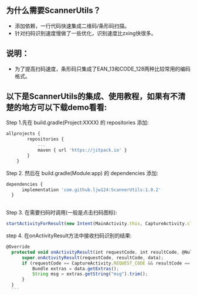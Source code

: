 ## 为什么需要ScannerUtils？
* 添加依赖，一行代码快速集成二维码/条形码扫描。
* 针对扫码识别速度慢做了一些优化，识别速度比zxing快很多。

## 说明：
* 为了提高扫码速度，条形码只集成了EAN_13和CODE_128两种比较常用的编码格式。

##   以下是ScannerUtils的集成、使用教程，如果有不清楚的地方可以下载demo看看:
Step 1.先在 build.gradle(Project:XXXX) 的 repositories 添加:
```javascript
allprojects {
		repositories {
			...
			maven { url 'https://jitpack.io' }
		}
	}
  ```
  
  Step 2. 然后在 build.gradle(Module:app) 的 dependencies 添加:
  ```javascript
  dependencies {
  		implementation 'com.github.ljw124:ScannerUtils:1.0.2'
	}
	
```
 
  Step 3. 在需要扫码时调用(一般是点击扫码图标):
  ```javascript
  startActivityForResult(new Intent(MainActivity.this, CaptureActivity.class), CaptureActivity.REQUEST_CODE);
  ```
  
  step 4. 在onActivityResult方法中接收扫码识别的结果:
  ```javascript
  @Override
    protected void onActivityResult(int requestCode, int resultCode, @Nullable Intent data) {
        super.onActivityResult(requestCode, resultCode, data);
        if (requestCode == CaptureActivity.REQUEST_CODE && resultCode == CaptureActivity.RESULT_CODE && null != data) {
            Bundle extras = data.getExtras();
            String msg = extras.getString("msg").trim();
        }
    }
    ```
 
